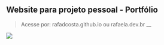## Website para projeto pessoal - Portfólio
> Acesse por: rafadcosta.github.io ou rafaela.dev.br
__

<img src="https://rafaela.dev.br/cores.png" style="text-align: center; max-width: 600px;"/>




